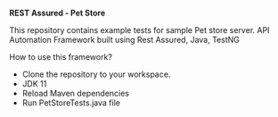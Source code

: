 **REST Assured - Pet Store**

This repository contains example tests for sample Pet store server. API Automation Framework built using Rest Assured, Java, TestNG

How to use this framework?

- Clone the repository to your workspace.
- JDK 11
- Reload Maven dependencies 
- Run PetStoreTests.java file




